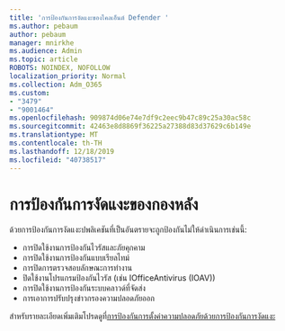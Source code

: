 ```yaml
---
title: 'การป้องกันการงัดแงะของไคลเอ็นต์ Defender '
ms.author: pebaum
author: pebaum
manager: mnirkhe
ms.audience: Admin
ms.topic: article
ROBOTS: NOINDEX, NOFOLLOW
localization_priority: Normal
ms.collection: Adm_O365
ms.custom:
- "3479"
- "9001464"
ms.openlocfilehash: 909874d06e74e7df9c2eec9b47c89c25a30ac58c
ms.sourcegitcommit: 42463e8d8869f36225a27388d83d37629c6b149e
ms.translationtype: MT
ms.contentlocale: th-TH
ms.lasthandoff: 12/18/2019
ms.locfileid: "40738517"
---
```

# <a name="defender-tamper-protection"></a>การป้องกันการงัดแงะของกองหลัง 

ด้วยการป้องกันการงัดแงะปพลิเคชันที่เป็นอันตรายจะถูกป้องกันไม่ให้ดำเนินการเช่นนี้:

- การปิดใช้งานการป้องกันไวรัสและภัยคุกคาม
- การปิดใช้งานการป้องกันแบบเรียลไทม์
- การปิดการตรวจสอบลักษณะการทำงาน
- ปิดใช้งานโปรแกรมป้องกันไวรัส (เช่น IOfficeAntivirus (IOAV))
- การปิดใช้งานการป้องกันระบบคลาวด์ที่จัดส่ง
- การเอาการปรับปรุงข่าวกรองความปลอดภัยออก

สำหรับรายละเอียดเพิ่มเติมโปรดดูที่[การป้องกันการตั้งค่าความปลอดภัยด้วยการป้องกันการงัดแงะ](https://docs.microsoft.com/windows/security/threat-protection/windows-defender-antivirus/prevent-changes-to-security-settings-with-tamper-protection)